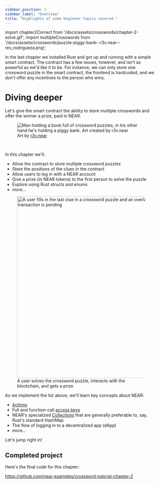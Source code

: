```yaml
---
sidebar_position: 1
sidebar_label: "Overview"
title: "Highlights of some beginner topics covered."
---
```


import chapter2Correct from '/docs/assets/crosswords/chapter-2-solve.gif';
import multipleCrosswords from '/docs/assets/crosswords/puzzle-piggy-bank--r3v.near--rev_rodrigueza.png';

In the last chapter we installed Rust and got up and running with a simple smart contract. The contract has a few issues, however, and isn't as powerful as we'd like it to be. For instance, we can only store one crossword puzzle in the smart contract, the frontend is  hardcoded, and we don't offer any incentives to the person who wins.

# Diving deeper

Let's give the smart contract the ability to store multiple crosswords and offer the winner a prize, paid in NEAR.

<figure>
    <img src={multipleCrosswords} alt="Man holding a book full of crossword puzzles, in his other hand he's holding a piggy bank. Art created by r3v.near"/>
    <figcaption className="full-width">Art by <a href="https://twitter.com/rev_rodrigueza" target="_blank" rel="noopener noreferrer">r3v.near</a></figcaption>
</figure>
<br/>

In this chapter we'll:

- Allow the contract to store multiple crossword puzzles
- Store the positions of the clues in the contract
- Allow users to log in with a NEAR account
- Give a prize (in NEAR tokens) to the first person to solve the puzzle
- Explore using Rust structs and enums
- more…

<figure>
    <img src={chapter2Correct} width="600" alt="A user fills in the last clue in a crossword puzzle and an overlay appears saying that a transaction is pending" />
    <figcaption>A user solves the crossword puzzle, interacts with the blockchain, and gets a prize</figcaption>
</figure>

As we implement the list above, we'll learn key concepts about NEAR:

- [Actions](https://nomicon.io/RuntimeSpec/Actions.html)
- Full and function-call [access keys](/protocol/access-keys)
- NEAR's specialized [Collections](../../../smart-contracts/anatomy/collections.md) that are generally preferable to, say, Rust's standard HashMap
- The flow of logging in to a decentralized app (dApp)
- more…

Let's jump right in!

## Completed project

Here's the final code for this chapter:

https://github.com/near-examples/crossword-tutorial-chapter-2
